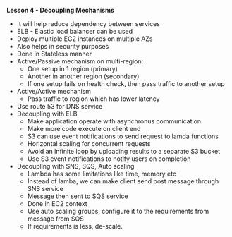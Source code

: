 **Lesson 4 - Decoupling Mechanisms**
	
- It will help reduce dependency between services
- ELB - Elastic load balancer can be used
- Deploy multiple EC2 instances on multiple AZs
- Also helps in security purposes
- Done in Stateless manner
- Active/Passive mechanism on multi-region:
    - One setup in 1 region (primary)
    - Another in another region (secondary)
    - If one setup fails on health check, then pass traffic to another setup
- Active/Active mechanism
    - Pass traffic to region which has lower latency
- Use route 53 for DNS service
- Decoupling with ELB
    - Make application operate with asynchronus communication
    - Make more code execute on client end
    - S3 can use event notifications to send request to lamda functions
    - Horizontal scaling for concurrent requests
    - Avoid an infinite loop by uploading results to a separate S3 bucket
    - Use S3 event notifications to notify users on completion
- Decoupling with SNS, SQS, Auto scaling
    - Lambda has some limitations like time, memory etc
    - Instead of lamba, we can make client send post message through SNS service
    - Message then sent to SQS service
    - Done in EC2 context
    - Use auto scaling groups, configure it to the requirements from message from SQS
    - If requirements is less, de-scale.
